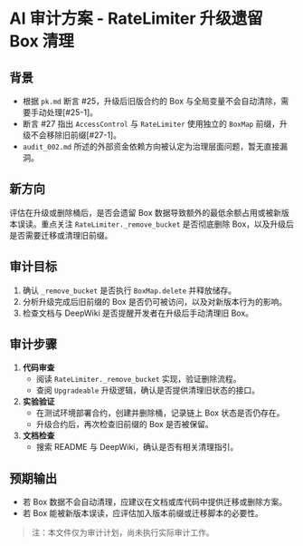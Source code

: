 # AI 审计方案 - RateLimiter 升级遗留 Box 清理

## 背景
- 根据 `pk.md` 断言 #25，升级后旧版合约的 Box 与全局变量不会自动清除，需要手动处理[#25-1]。
- 断言 #27 指出 `AccessControl` 与 `RateLimiter` 使用独立的 `BoxMap` 前缀，升级不会移除旧前缀[#27-1]。
- `audit_002.md` 所述的外部资金依赖方向被认定为治理层面问题，暂无直接漏洞。

## 新方向
评估在升级或删除桶后，是否会遗留 Box 数据导致额外的最低余额占用或被新版本误读。重点关注 `RateLimiter._remove_bucket` 是否彻底删除 Box，以及升级后是否需要迁移或清理旧前缀。

## 审计目标
1. 确认 `_remove_bucket` 是否执行 `BoxMap.delete` 并释放储存。
2. 分析升级完成后旧前缀的 Box 是否仍可被访问，以及对新版本行为的影响。
3. 检查文档与 DeepWiki 是否提醒开发者在升级后手动清理旧 Box。

## 审计步骤
1. **代码审查**
   - 阅读 `RateLimiter._remove_bucket` 实现，验证删除流程。
   - 查阅 `Upgradeable` 升级逻辑，确认是否提供清理旧状态的接口。
2. **实验验证**
   - 在测试环境部署合约，创建并删除桶，记录链上 Box 状态是否仍存在。
   - 升级合约后，再次检查旧前缀的 Box 是否被保留。
3. **文档检查**
   - 搜索 README 与 DeepWiki，确认是否有相关清理指引。

## 预期输出
- 若 Box 数据不会自动清理，应建议在文档或库代码中提供迁移或删除方案。
- 若 Box 能被新版本误读，应评估加入版本前缀或迁移脚本的必要性。

> 注：本文件仅为审计计划，尚未执行实际审计工作。

